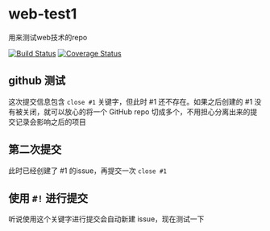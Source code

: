 # web-test1
用来测试web技术的repo

[![Build Status](https://travis-ci.org/Liu233w/web-test1.svg?branch=master)](https://travis-ci.org/Liu233w/web-test1)
[![Coverage Status](https://coveralls.io/repos/github/Liu233w/web-test1/badge.svg?branch=master)](https://coveralls.io/github/Liu233w/web-test1?branch=master)

## github 测试
这次提交信息包含 `close #1` 关键字，但此时 #1 还不存在。如果之后创建的 #1 没有被关闭，就可以放心的将一个 GitHub repo 切成多个，不用担心分离出来的提交记录会影响之后的项目

## 第二次提交
此时已经创建了 #1 的issue，再提交一次 `close #1`

## 使用 `#!` 进行提交
听说使用这个关键字进行提交会自动新建 issue，现在测试一下
